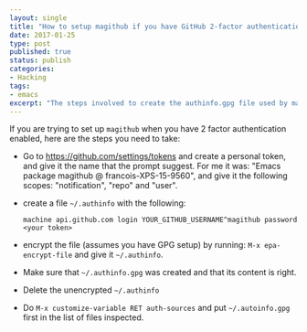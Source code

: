 ```yaml
---
layout: single
title: "How to setup magithub if you have GitHub 2-factor authentication enabled?"
date: 2017-01-25
type: post
published: true
status: publish
categories:
- Hacking
tags:
- emacs
excerpt: "The steps involved to create the authinfo.gpg file used by magithub when you have 2FA enabled on GitHub"
---
```


If you are trying to set up `magithub` when you have 2 factor authentication enabled, here are the steps you need to take:

- Go to https://github.com/settings/tokens and create a personal token, and give
  it the name that the prompt suggest. For me it was: "Emacs package magithub @
  francois-XPS-15-9560", and give it the following scopes: "notification",
  "repo" and "user".
- create a file `~/.authinfo` with the following:
  
  ```
  machine api.github.com login YOUR_GITHUB_USERNAME^magithub password <your token>
  ```
- encrypt the file (assumes you have GPG setup) by running: `M-x epa-encrypt-file` and give it `~/.authinfo`.
- Make sure that `~/.authinfo.gpg` was created and that its content is right.
- Delete the unencrypted `~/.authinfo`
- Do `M-x customize-variable RET auth-sources` and put `~/.autoinfo.gpg` first
  in the list of files inspected.
  
  

